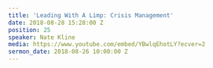 ```yaml
---
title: 'Leading With A Limp: Crisis Management'
date: 2018-08-28 15:28:00 Z
position: 25
speaker: Nate Kline
media: https://www.youtube.com/embed/YBwlqEhotLY?ecver=2
sermon_date: 2018-08-26 10:00:00 Z
---
```


